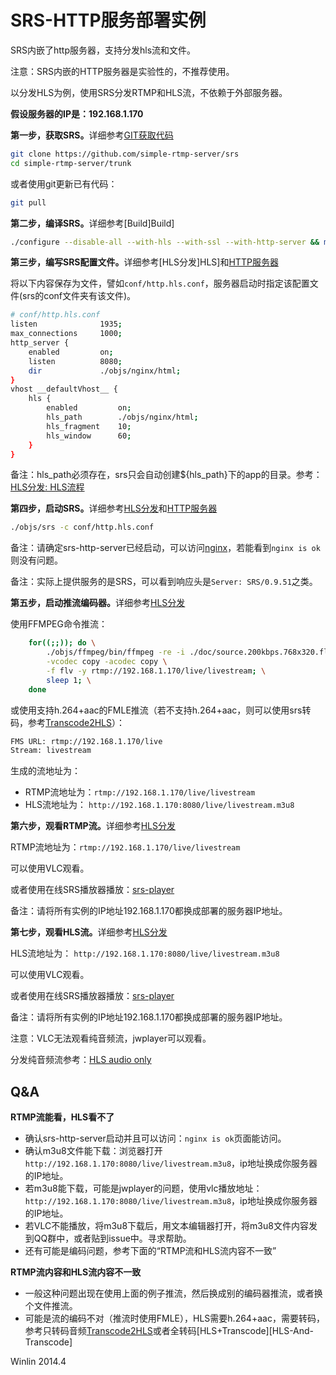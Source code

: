 # SRS-HTTP服务部署实例

SRS内嵌了http服务器，支持分发hls流和文件。

注意：SRS内嵌的HTTP服务器是实验性的，不推荐使用。

以分发HLS为例，使用SRS分发RTMP和HLS流，不依赖于外部服务器。

<strong>假设服务器的IP是：192.168.1.170</strong>

<strong>第一步，获取SRS。</strong>详细参考[GIT获取代码](v1_CN_Git)

```bash
git clone https://github.com/simple-rtmp-server/srs
cd simple-rtmp-server/trunk
```

或者使用git更新已有代码：

```bash
git pull
```

<strong>第二步，编译SRS。</strong>详细参考[Build]Build]

```bash
./configure --disable-all --with-hls --with-ssl --with-http-server && make
```

<strong>第三步，编写SRS配置文件。</strong>详细参考[HLS分发]HLS]和[HTTP服务器](v1_CN_HTTPServer)

将以下内容保存为文件，譬如`conf/http.hls.conf`，服务器启动时指定该配置文件(srs的conf文件夹有该文件)。

```bash
# conf/http.hls.conf
listen              1935;
max_connections     1000;
http_server {
    enabled         on;
    listen          8080;
    dir             ./objs/nginx/html;
}
vhost __defaultVhost__ {
    hls {
        enabled         on;
        hls_path        ./objs/nginx/html;
        hls_fragment    10;
        hls_window      60;
    }
}
```

备注：hls_path必须存在，srs只会自动创建${hls_path}下的app的目录。参考：[HLS分发: HLS流程](v1_CN_DeliveryHLS)

<strong>第四步，启动SRS。</strong>详细参考[HLS分发](v1_CN_DeliveryHLS)和[HTTP服务器](v1_CN_HTTPServer)

```bash
./objs/srs -c conf/http.hls.conf
```

备注：请确定srs-http-server已经启动，可以访问[nginx][nginx]，若能看到`nginx is ok`则没有问题。

备注：实际上提供服务的是SRS，可以看到响应头是`Server: SRS/0.9.51`之类。

<strong>第五步，启动推流编码器。</strong>详细参考[HLS分发](v1_CN_DeliveryHLS)

使用FFMPEG命令推流：

```bash
    for((;;)); do \
        ./objs/ffmpeg/bin/ffmpeg -re -i ./doc/source.200kbps.768x320.flv \
        -vcodec copy -acodec copy \
        -f flv -y rtmp://192.168.1.170/live/livestream; \
        sleep 1; \
    done
```

或使用支持h.264+aac的FMLE推流（若不支持h.264+aac，则可以使用srs转码，参考[Transcode2HLS](v1_CN_SampleTranscode2HLS)）：

```bash
FMS URL: rtmp://192.168.1.170/live
Stream: livestream
```

生成的流地址为：
* RTMP流地址为：`rtmp://192.168.1.170/live/livestream`
* HLS流地址为： `http://192.168.1.170:8080/live/livestream.m3u8`

<strong>第六步，观看RTMP流。</strong>详细参考[HLS分发](v1_CN_DeliveryHLS)

RTMP流地址为：`rtmp://192.168.1.170/live/livestream`

可以使用VLC观看。

或者使用在线SRS播放器播放：[srs-player][srs-player]

备注：请将所有实例的IP地址192.168.1.170都换成部署的服务器IP地址。

<strong>第七步，观看HLS流。</strong>详细参考[HLS分发](v1_CN_DeliveryHLS)

HLS流地址为： `http://192.168.1.170:8080/live/livestream.m3u8`

可以使用VLC观看。

或者使用在线SRS播放器播放：[srs-player][srs-player]

备注：请将所有实例的IP地址192.168.1.170都换成部署的服务器IP地址。

注意：VLC无法观看纯音频流，jwplayer可以观看。

分发纯音频流参考：[HLS audio only][HLS-Audio-Only]

## Q&A

<strong>RTMP流能看，HLS看不了</strong>
* 确认srs-http-server启动并且可以访问：`nginx is ok`页面能访问。
* 确认m3u8文件能下载：浏览器打开`http://192.168.1.170:8080/live/livestream.m3u8`，ip地址换成你服务器的IP地址。
* 若m3u8能下载，可能是jwplayer的问题，使用vlc播放地址：`http://192.168.1.170:8080/live/livestream.m3u8`，ip地址换成你服务器的IP地址。
* 若VLC不能播放，将m3u8下载后，用文本编辑器打开，将m3u8文件内容发到QQ群中，或者贴到issue中。寻求帮助。
* 还有可能是编码问题，参考下面的“RTMP流和HLS流内容不一致”

<strong>RTMP流内容和HLS流内容不一致</strong>
* 一般这种问题出现在使用上面的例子推流，然后换成别的编码器推流，或者换个文件推流。
* 可能是流的编码不对（推流时使用FMLE），HLS需要h.264+aac，需要转码，参考只转码音频[Transcode2HLS](v1_CN_SampleTranscode2HLS)或者全转码[HLS+Transcode][HLS-And-Transcode]

Winlin 2014.4

[nginx]: http://192.168.1.170:8080/nginx.html
[srs-player]: http://winlinvip.github.io/srs.release/trunk/research/players/srs_player.html?vhost=__defaultVhost__&autostart=true&server=192.168.1.170&app=live&stream=livestream&port=1935
[srs-player-19350]: http://winlinvip.github.io/srs.release/trunk/research/players/srs_player.html?vhost=__defaultVhost__&autostart=true&server=192.168.1.170&app=live&stream=livestream&port=19350
[srs-player-ff]: http://winlinvip.github.io/srs.release/trunk/research/players/srs_player.html?vhost=__defaultVhost__&autostart=true&server=192.168.1.170&app=live&stream=livestream_ff
[jwplayer]: http://winlinvip.github.io/srs.release/trunk/research/players/jwplayer6.html?vhost=__defaultVhost__&hls_autostart=true&server=192.168.1.170&app=live&stream=livestream&hls_port=8080
[jwplayer-ff]: http://winlinvip.github.io/srs.release/trunk/research/players/jwplayer6.html?vhost=__defaultVhost__&hls_autostart=true&server=192.168.1.170&app=live&stream=livestream_ff&hls_port=8080
[HLS-Audio-Only]: https://github.com/simple-rtmp-server/srs/wiki/v1_CN_DeliveryHLS#hlsaudioonly
